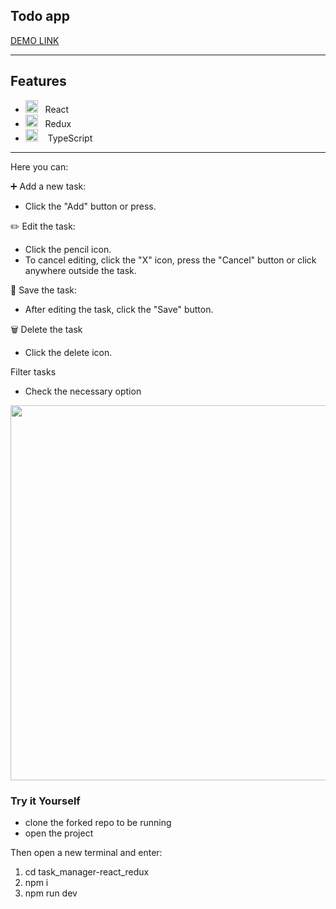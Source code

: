 <h2>Todo app</h2>

[DEMO LINK](https://vasyl-zinchenko.github.io/task_manager-react_redux)

---

## Features

- <img width=20 height=20 src="https://upload.wikimedia.org/wikipedia/commons/thumb/a/a7/React-icon.svg/2300px-React-icon.svg.png">&nbsp;&nbsp;&nbsp;React
- <img width=20 height=20 src="https://cdn.worldvectorlogo.com/logos/redux.svg">&nbsp;&nbsp;&nbsp;Redux
- <img width=20 height=20 src="https://upload.wikimedia.org/wikipedia/commons/thumb/4/4c/Typescript_logo_2020.svg/2048px-Typescript_logo_2020.svg.png">&nbsp;&nbsp;&nbsp; TypeScript

---

Here you can:

➕ Add a new task:

- Click the "Add" button or press.
  </br>

✏️ Edit the task:

- Click the pencil icon.
- To cancel editing, click the "X" icon, press the "Cancel" button or click anywhere outside the task.
  </br>

💾 Save the task:

- After editing the task, click the "Save" button.
  </br>

🗑️ Delete the task

- Click the delete icon.

Filter tasks

- Check the necessary option
  </br>

<img width=600 src="https://img001.prntscr.com/file/img001/Yc8gZuQTRh2gtybMGT-8fg.png">

<h3>Try it Yourself</h3>

- clone the forked repo to be running
- open the project

Then open a new terminal and enter:

1. cd task_manager-react_redux
2. npm i
3. npm run dev
